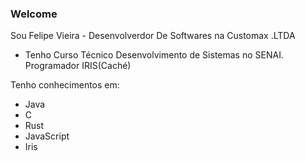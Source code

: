 ### Welcome

Sou Felipe Vieira - Desenvolverdor De Softwares na Customax .LTDA
 - Tenho Curso Técnico Desenvolvimento de Sistemas no SENAI.
Programador IRIS(Caché)

Tenho conhecimentos em:
 - Java
 - C
 - Rust
 - JavaScript
 - Iris
